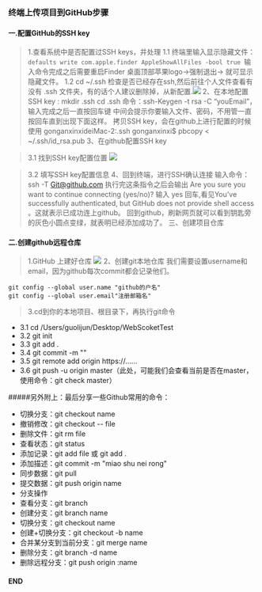 ### 终端上传项目到GitHub步骤
#### 一.配置GitHub的SSH key
>1.查看系统中是否配置过SSH keys，并处理
>1.1 终端里输入显示隐藏文件：```defaults write com.apple.finder AppleShowAllFiles -bool true ```输入命令完成之后需要重启Finder 桌面顶部苹果logo->强制退出->
就可显示隐藏文件。
>1.2 cd ~/.ssh 检查是否已经存在ssh,然后前往个人文件查看有没有 .ssh 文件夹，有的话个人建议删除掉，从新配置.![](media/15276656622146/15276659030399.png)
>2、在本地配置SSH key : mkdir .ssh 
cd .ssh
命令：ssh-Keygen -t rsa -C “youEmail”，输入完成之后一直按回车键 中间会提示你要输入文件、密码，不用管一直按回车直到出现下面这样。
拷贝SSH key，会在github上进行配置的时候使用
gonganxinxideiMac-2:.ssh gonganxinxi$ pbcopy < ~/.ssh/id_rsa.pub
>3、在github配置SSH key

>3.1 找到SSH key配置位置
![](media/15276656622146/15276660469761.png)

>3.2 填写SSH key配置信息
>4、回到终端，进行SSH确认连接
输入命令：ssh -T Git@github.com
执行完这条指令之后会输出 Are you sure you want to continue connecting (yes/no)? 输入 yes 回车,看见You’ve successfully authenticated, but GitHub does not provide shell access 。这就表示已成功连上github。
回到github，刷新网页就可以看到钥匙旁的灰色小圆点变绿，就表明已经添加成功了。
三、创建项目仓库

#### 二.创建github远程仓库
>1.GitHub 上建好仓库
![](media/15276656622146/15276663603276.jpg)
>2、创建git本地仓库
我们需要设置username和email，因为github每次commit都会记录他们。
```
git config --global user.name "github的户名" 
git config --global user.email"注册邮箱名"
```
>3.cd到你的本地项目、根目录下，再执行git命令
* 3.1 cd /Users/guolijun/Desktop/WebScoketTest 
* 3.2 git init
* 3.3 git add .
* 3.4 git commit -m ""
* 3.5 git remote add origin https://......
* 3.6 git push -u origin master（此处，可能我们会查看当前是否在master，使用命令：git check master）

#####另外附上：最后分享一些Github常用的命令：
* 切换分支：git checkout name
* 撤销修改：git checkout -- file
* 删除文件：git rm file
* 查看状态：git status
* 添加记录：git add file 或 git add .
* 添加描述：git commit -m "miao shu nei rong"
* 同步数据：git pull
* 提交数据：git push origin name
* 分支操作
* 查看分支：git branch
* 创建分支：git branch name
* 切换分支：git checkout name
* 创建+切换分支：git checkout -b name
* 合并某分支到当前分支：git merge name
* 删除分支：git branch -d name
* 删除远程分支：git push origin :name
####  END


